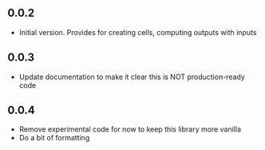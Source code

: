 ## 0.0.2

- Initial version.  Provides for creating cells, computing outputs with inputs

## 0.0.3

- Update documentation to make it clear this is NOT production-ready code 

## 0.0.4

- Remove experimental code for now to keep this library more vanilla
- Do a bit of formatting